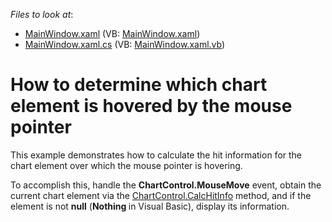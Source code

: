 <!-- default file list -->
*Files to look at*:

* [MainWindow.xaml](./CS/DetermineHoveredChartElement/MainWindow.xaml) (VB: [MainWindow.xaml](./VB/DetermineHoveredChartElement/MainWindow.xaml))
* [MainWindow.xaml.cs](./CS/DetermineHoveredChartElement/MainWindow.xaml.cs) (VB: [MainWindow.xaml.vb](./VB/DetermineHoveredChartElement/MainWindow.xaml.vb))
<!-- default file list end -->
# How to determine which chart element is hovered by the mouse pointer


<p>This example demonstrates how to calculate the hit information for the chart element over which the mouse pointer is hovering. </p><p>To accomplish this, handle the <strong>ChartControl.MouseMove</strong> event, obtain the current chart element via the <a href="http://help.devexpress.com/#WPF/DevExpressXpfChartsChartControl_CalcHitInfotopic"><u>ChartControl.CalcHitInfo</u></a> method, and if the element is not <strong>null</strong> (<strong>Nothing </strong>in Visual Basic), display its information.</p><p><br />
</p>

<br/>


